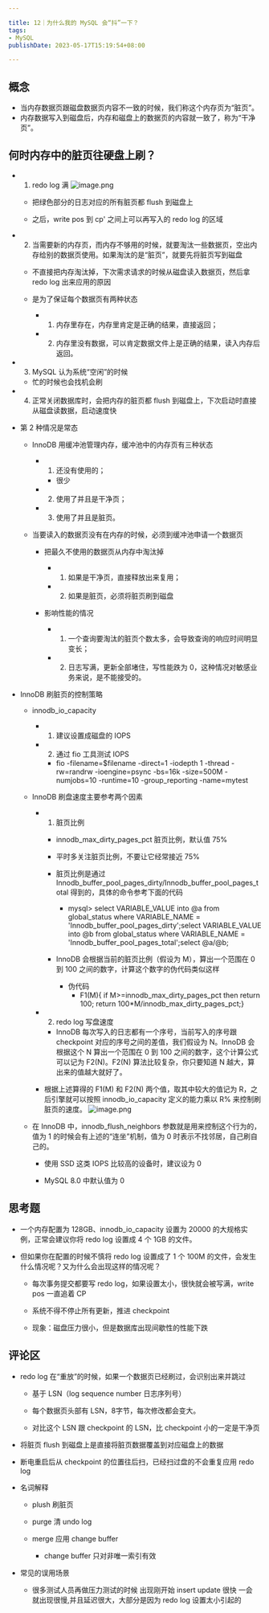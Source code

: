 ```yaml
---

title: 12｜为什么我的 MySQL 会“抖”一下？
tags:
- MySQL
publishDate: 2023-05-17T15:19:54+08:00

---
```


## 概念

- 当内存数据页跟磁盘数据页内容不一致的时候，我们称这个内存页为“脏页”。
- 内存数据写入到磁盘后，内存和磁盘上的数据页的内容就一致了，称为“干净页”。

## 何时内存中的脏页往硬盘上刷？

- 1. redo log 满
  ![image.png](https://cdn.jsdelivr.net/gh/11ze/static/images/mysql45-12-1.png)


  - 把绿色部分的日志对应的所有脏页都 flush 到磁盘上


  - 之后，write pos 到 cp' 之间上可以再写入的 redo log 的区域


- 2. 当需要新的内存页，而内存不够用的时候，就要淘汰一些数据页，空出内存给别的数据页使用。如果淘汰的是“脏页”，就要先将脏页写到磁盘

  - 不直接把内存淘汰掉，下次需求请求的时候从磁盘读入数据页，然后拿 redo log 出来应用的原因


  - 是为了保证每个数据页有两种状态

      - 1. 内存里存在，内存里肯定是正确的结果，直接返回；


      - 2. 内存里没有数据，可以肯定数据文件上是正确的结果，读入内存后返回。


- 3. MySQL 认为系统“空闲”的时候
  - 忙的时候也会找机会刷


- 4. 正常关闭数据库时，会把内存的脏页都 flush 到磁盘上，下次启动时直接从磁盘读数据，启动速度快


- 第 2 种情况是常态

  - InnoDB 用缓冲池管理内存，缓冲池中的内存页有三种状态

      - 1. 还没有使用的；
          - 很少


      - 2. 使用了并且是干净页；


      - 3. 使用了并且是脏页。


  - 当要读入的数据页没有在内存的时候，必须到缓冲池申请一个数据页

      - 把最久不使用的数据页从内存中淘汰掉

          - 1. 如果是干净页，直接释放出来复用；


          - 2. 如果是脏页，必须将脏页刷到磁盘


      - 影响性能的情况

          - 1. 一个查询要淘汰的脏页个数太多，会导致查询的响应时间明显变长；


          - 2. 日志写满，更新全部堵住，写性能跌为 0，这种情况对敏感业务来说，是不能接受的。


- InnoDB 刷脏页的控制策略

  - innodb_io_capacity

      - 1. 建议设置成磁盘的 IOPS


      - 2. 通过 fio 工具测试 IOPS
          - fio -filename=$filename -direct=1 -iodepth 1 -thread -rw=randrw -ioengine=psync -bs=16k -size=500M -numjobs=10 -runtime=10 -group_reporting -name=mytest


  - InnoDB 刷盘速度主要参考两个因素

      - 1. 脏页比例

          - innodb_max_dirty_pages_pct 脏页比例，默认值 75%


          - 平时多关注脏页比例，不要让它经常接近 75%


          - 脏页比例是通过 Innodb_buffer_pool_pages_dirty/Innodb_buffer_pool_pages_total 得到的，具体的命令参考下面的代码
              - mysql> select VARIABLE_VALUE into @a from global_status where VARIABLE_NAME = 'Innodb_buffer_pool_pages_dirty';select VARIABLE_VALUE into @b from global_status where VARIABLE_NAME = 'Innodb_buffer_pool_pages_total';select @a/@b;


          - InnoDB 会根据当前的脏页比例（假设为 M），算出一个范围在 0 到 100 之间的数字，计算这个数字的伪代码类似这样
              - 伪代码
                  - F1(M){ if M>=innodb_max_dirty_pages_pct then return 100; return 100*M/innodb_max_dirty_pages_pct;}


      - 2. redo log 写盘速度
          - InnoDB 每次写入的日志都有一个序号，当前写入的序号跟 checkpoint 对应的序号之间的差值，我们假设为 N。InnoDB 会根据这个 N 算出一个范围在 0 到 100 之间的数字，这个计算公式可以记为 F2(N)。F2(N) 算法比较复杂，你只要知道 N 越大，算出来的值越大就好了。


      - 根据上述算得的 F1(M) 和 F2(N) 两个值，取其中较大的值记为 R，之后引擎就可以按照 innodb_io_capacity 定义的能力乘以 R% 来控制刷脏页的速度。
          ![image.png](https://cdn.jsdelivr.net/gh/11ze/static/images/mysql45-12-2.png)



  - 在 InnoDB 中，innodb_flush_neighbors 参数就是用来控制这个行为的，值为 1 的时候会有上述的“连坐”机制，值为 0 时表示不找邻居，自己刷自己的。

      - 使用 SSD 这类 IOPS 比较高的设备时，建议设为 0


      - MySQL 8.0 中默认值为 0

## 思考题

- 一个内存配置为 128GB、innodb_io_capacity 设置为 20000 的大规格实例，正常会建议你将 redo log 设置成 4 个 1GB 的文件。


- 但如果你在配置的时候不慎将 redo log 设置成了 1 个 100M 的文件，会发生什么情况呢？又为什么会出现这样的情况呢？

  - 每次事务提交都要写 redo log，如果设置太小，很快就会被写满，write pos 一直追着 CP


  - 系统不得不停止所有更新，推进 checkpoint


  - 现象：磁盘压力很小，但是数据库出现间歇性的性能下跌

## 评论区

- redo log 在“重放”的时候，如果一个数据页已经刷过，会识别出来并跳过

  - 基于 LSN（log sequence number 日志序列号）


  - 每个数据页头部有 LSN，8字节，每次修改都会变大。


  - 对比这个 LSN 跟 checkpoint 的 LSN，比 checkpoint 小的一定是干净页


- 将脏页 flush 到磁盘上是直接将脏页数据覆盖到对应磁盘上的数据


- 断电重启后从 checkpoint 的位置往后扫，已经扫过盘的不会重复应用 redo log


- 名词解释

  - plush 刷脏页


  - purge 清 undo log


  - merge 应用 change buffer
      - change buffer 只对非唯一索引有效


- 常见的误用场景
  - 很多测试人员再做压力测试的时候 出现刚开始 insert update 很快 一会 就出现很慢,并且延迟很大，大部分是因为 redo log 设置太小引起的
